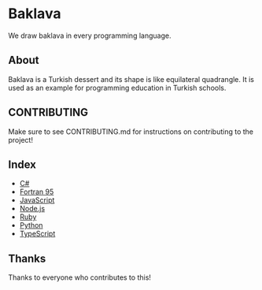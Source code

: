 # Baklava
We draw baklava in every programming language.

## About
Baklava is a Turkish dessert and its shape is like equilateral quadrangle. It is used as an example for programming education in Turkish schools. 

## CONTRIBUTING
Make sure to see CONTRIBUTING.md for instructions on contributing to the project!

## Index
* [C#](C/CSharp.cs)
* [Fortran 95](F/Fortran.f95)
* [JavaScript](J/JavaScript.js)
* [Node.js](N/Node.js)
* [Ruby](R/Ruby.rb)
* [Python](P/Python.py)
* [TypeScript](T/TypeScript.ts)

## Thanks
Thanks to everyone who contributes to this!
